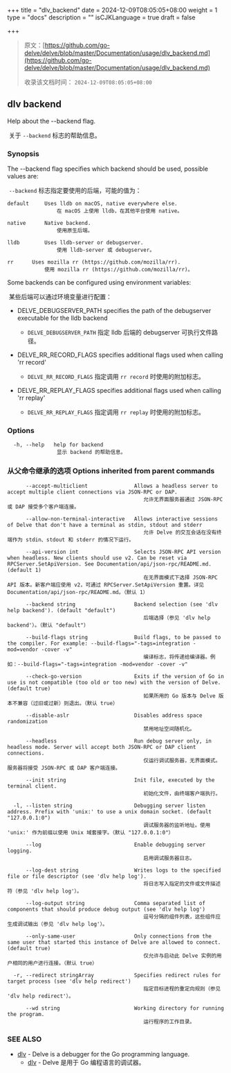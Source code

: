 +++
title = "dlv_backend"
date = 2024-12-09T08:05:05+08:00
weight = 1
type = "docs"
description = ""
isCJKLanguage = true
draft = false

+++

> 原文：[https://github.com/go-delve/delve/blob/master/Documentation/usage/dlv_backend.md](https://github.com/go-delve/delve/blob/master/Documentation/usage/dlv_backend.md)
>
> 收录该文档时间： `2024-12-09T08:05:05+08:00`

## dlv backend



Help about the --backend flag.

​	关于 `--backend` 标志的帮助信息。

### Synopsis



The --backend flag specifies which backend should be used, possible values are:

​	`--backend` 标志指定要使用的后端，可能的值为：

```
default		Uses lldb on macOS, native everywhere else.
				在 macOS 上使用 lldb，在其他平台使用 native。
				
native		Native backend.
				使用原生后端。
				
lldb		Uses lldb-server or debugserver.
				使用 lldb-server 或 debugserver。
				
rr		Uses mozilla rr (https://github.com/mozilla/rr).
			使用 mozilla rr (https://github.com/mozilla/rr)。
```



Some backends can be configured using environment variables:

​	某些后端可以通过环境变量进行配置：

- DELVE_DEBUGSERVER_PATH specifies the path of the debugserver executable for the lldb backend
  - `DELVE_DEBUGSERVER_PATH` 指定 lldb 后端的 debugserver 可执行文件路径。

- DELVE_RR_RECORD_FLAGS specifies additional flags used when calling 'rr record'
  - `DELVE_RR_RECORD_FLAGS` 指定调用 `rr record` 时使用的附加标志。

- DELVE_RR_REPLAY_FLAGS specifies additional flags used when calling 'rr replay'
  - `DELVE_RR_REPLAY_FLAGS` 指定调用 `rr replay` 时使用的附加标志。


### Options



```
  -h, --help   help for backend
  				显示 backend 的帮助信息。
```



### 从父命令继承的选项 Options inherited from parent commands



```
      --accept-multiclient               Allows a headless server to accept multiple client connections via JSON-RPC or DAP.
      										允许无界面服务器通过 JSON-RPC 或 DAP 接受多个客户端连接。
      										
      --allow-non-terminal-interactive   Allows interactive sessions of Delve that don't have a terminal as stdin, stdout and stderr
      										允许 Delve 的交互会话在没有终端作为 stdin、stdout 和 stderr 的情况下运行。
      										
      --api-version int                  Selects JSON-RPC API version when headless. New clients should use v2. Can be reset via RPCServer.SetApiVersion. See Documentation/api/json-rpc/README.md. (default 1)
      										在无界面模式下选择 JSON-RPC API 版本。新客户端应使用 v2，可通过 RPCServer.SetApiVersion 重置。详见 Documentation/api/json-rpc/README.md。（默认 1）
      										
      --backend string                   Backend selection (see 'dlv help backend'). (default "default")
      										后端选择（参见 'dlv help backend'）。（默认 "default"）
      										
      --build-flags string               Build flags, to be passed to the compiler. For example: --build-flags="-tags=integration -mod=vendor -cover -v"
      										编译标志，将传递给编译器。例如：--build-flags="-tags=integration -mod=vendor -cover -v"
      										
      --check-go-version                 Exits if the version of Go in use is not compatible (too old or too new) with the version of Delve. (default true)
      										如果所用的 Go 版本与 Delve 版本不兼容（过旧或过新）则退出。（默认 true）
      
      --disable-aslr                     Disables address space randomization
      										禁用地址空间随机化。
      										
      --headless                         Run debug server only, in headless mode. Server will accept both JSON-RPC or DAP client connections.
      										仅运行调试服务器，无界面模式。服务器将接受 JSON-RPC 或 DAP 客户端连接。
      										
      --init string                      Init file, executed by the terminal client.
      										初始化文件，由终端客户端执行。
      										
  -l, --listen string                    Debugging server listen address. Prefix with 'unix:' to use a unix domain socket. (default "127.0.0.1:0")
  											调试服务器的监听地址。使用 'unix:' 作为前缀以使用 Unix 域套接字。（默认 "127.0.0.1:0"）
  											
      --log                              Enable debugging server logging.
      										启用调试服务器日志。
      										
      --log-dest string                  Writes logs to the specified file or file descriptor (see 'dlv help log').
      										将日志写入指定的文件或文件描述符（参见 'dlv help log'）。
      										
      --log-output string                Comma separated list of components that should produce debug output (see 'dlv help log')
      										逗号分隔的组件列表，这些组件应生成调试输出（参见 'dlv help log'）。
      										
      --only-same-user                   Only connections from the same user that started this instance of Delve are allowed to connect. (default true)
      										仅允许与启动此 Delve 实例的用户相同的用户进行连接。（默认 true）
      										
  -r, --redirect stringArray             Specifies redirect rules for target process (see 'dlv help redirect')
  											指定目标进程的重定向规则（参见 'dlv help redirect'）。
  											
      --wd string                        Working directory for running the program.
      										运行程序的工作目录。
```



### SEE ALSO



- [dlv](https://github.com/go-delve/delve/blob/master/Documentation/usage/dlv.md) - Delve is a debugger for the Go programming language.
  - [dlv](https://github.com/go-delve/delve/blob/master/Documentation/usage/dlv.md) - Delve 是用于 Go 编程语言的调试器。
